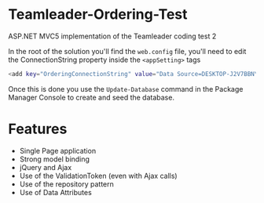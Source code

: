 # Teamleader-Ordering-Test
ASP.NET MVC5 implementation of the Teamleader coding test 2

In the root of the solution you'll find the `web.config` file, you'll need to edit the ConnectionString property inside the `<appSetting>` tags
```sh
<add key="OrderingConnectionString" value="Data Source=DESKTOP-J2V7BBN\SQLEXPRESS;Initial Catalog=TeamLeaderOrdering;Persist Security Info=True;User ID=sa;Password=******"/>
```

Once this is done you use the `Update-Database` command in the Package Manager Console to create and seed the database.

# Features
- Single Page application
- Strong model binding
- jQuery and Ajax
- Use of the ValidationToken (even with Ajax calls)
- Use of the repository pattern
- Use of Data Attributes